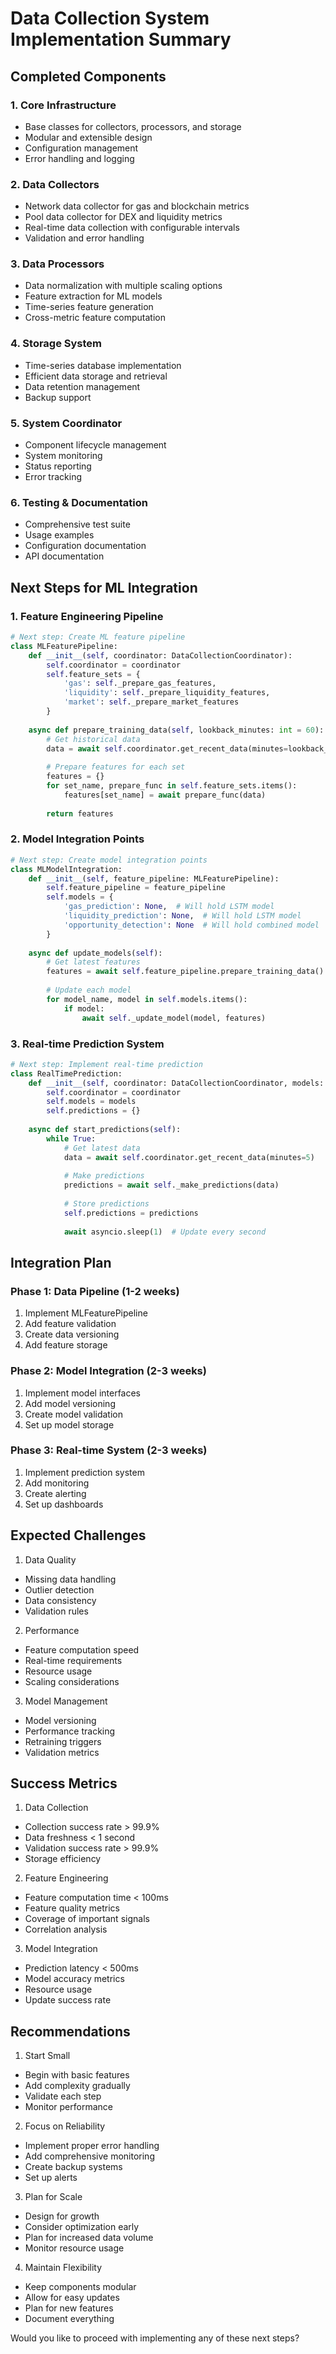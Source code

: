 # Data Collection System Implementation Summary

## Completed Components

### 1. Core Infrastructure
- Base classes for collectors, processors, and storage
- Modular and extensible design
- Configuration management
- Error handling and logging

### 2. Data Collectors
- Network data collector for gas and blockchain metrics
- Pool data collector for DEX and liquidity metrics
- Real-time data collection with configurable intervals
- Validation and error handling

### 3. Data Processors
- Data normalization with multiple scaling options
- Feature extraction for ML models
- Time-series feature generation
- Cross-metric feature computation

### 4. Storage System
- Time-series database implementation
- Efficient data storage and retrieval
- Data retention management
- Backup support

### 5. System Coordinator
- Component lifecycle management
- System monitoring
- Status reporting
- Error tracking

### 6. Testing & Documentation
- Comprehensive test suite
- Usage examples
- Configuration documentation
- API documentation

## Next Steps for ML Integration

### 1. Feature Engineering Pipeline
```python
# Next step: Create ML feature pipeline
class MLFeaturePipeline:
    def __init__(self, coordinator: DataCollectionCoordinator):
        self.coordinator = coordinator
        self.feature_sets = {
            'gas': self._prepare_gas_features,
            'liquidity': self._prepare_liquidity_features,
            'market': self._prepare_market_features
        }
        
    async def prepare_training_data(self, lookback_minutes: int = 60):
        # Get historical data
        data = await self.coordinator.get_recent_data(minutes=lookback_minutes)
        
        # Prepare features for each set
        features = {}
        for set_name, prepare_func in self.feature_sets.items():
            features[set_name] = await prepare_func(data)
            
        return features
```

### 2. Model Integration Points
```python
# Next step: Create model integration points
class MLModelIntegration:
    def __init__(self, feature_pipeline: MLFeaturePipeline):
        self.feature_pipeline = feature_pipeline
        self.models = {
            'gas_prediction': None,  # Will hold LSTM model
            'liquidity_prediction': None,  # Will hold LSTM model
            'opportunity_detection': None  # Will hold combined model
        }
        
    async def update_models(self):
        # Get latest features
        features = await self.feature_pipeline.prepare_training_data()
        
        # Update each model
        for model_name, model in self.models.items():
            if model:
                await self._update_model(model, features)
```

### 3. Real-time Prediction System
```python
# Next step: Implement real-time prediction
class RealTimePrediction:
    def __init__(self, coordinator: DataCollectionCoordinator, models: MLModelIntegration):
        self.coordinator = coordinator
        self.models = models
        self.predictions = {}
        
    async def start_predictions(self):
        while True:
            # Get latest data
            data = await self.coordinator.get_recent_data(minutes=5)
            
            # Make predictions
            predictions = await self._make_predictions(data)
            
            # Store predictions
            self.predictions = predictions
            
            await asyncio.sleep(1)  # Update every second
```

## Integration Plan

### Phase 1: Data Pipeline (1-2 weeks)
1. Implement MLFeaturePipeline
2. Add feature validation
3. Create data versioning
4. Add feature storage

### Phase 2: Model Integration (2-3 weeks)
1. Implement model interfaces
2. Add model versioning
3. Create model validation
4. Set up model storage

### Phase 3: Real-time System (2-3 weeks)
1. Implement prediction system
2. Add monitoring
3. Create alerting
4. Set up dashboards

## Expected Challenges

1. Data Quality
- Missing data handling
- Outlier detection
- Data consistency
- Validation rules

2. Performance
- Feature computation speed
- Real-time requirements
- Resource usage
- Scaling considerations

3. Model Management
- Model versioning
- Performance tracking
- Retraining triggers
- Validation metrics

## Success Metrics

1. Data Collection
- Collection success rate > 99.9%
- Data freshness < 1 second
- Validation success rate > 99.9%
- Storage efficiency

2. Feature Engineering
- Feature computation time < 100ms
- Feature quality metrics
- Coverage of important signals
- Correlation analysis

3. Model Integration
- Prediction latency < 500ms
- Model accuracy metrics
- Resource usage
- Update success rate

## Recommendations

1. Start Small
- Begin with basic features
- Add complexity gradually
- Validate each step
- Monitor performance

2. Focus on Reliability
- Implement proper error handling
- Add comprehensive monitoring
- Create backup systems
- Set up alerts

3. Plan for Scale
- Design for growth
- Consider optimization early
- Plan for increased data volume
- Monitor resource usage

4. Maintain Flexibility
- Keep components modular
- Allow for easy updates
- Plan for new features
- Document everything

Would you like to proceed with implementing any of these next steps?